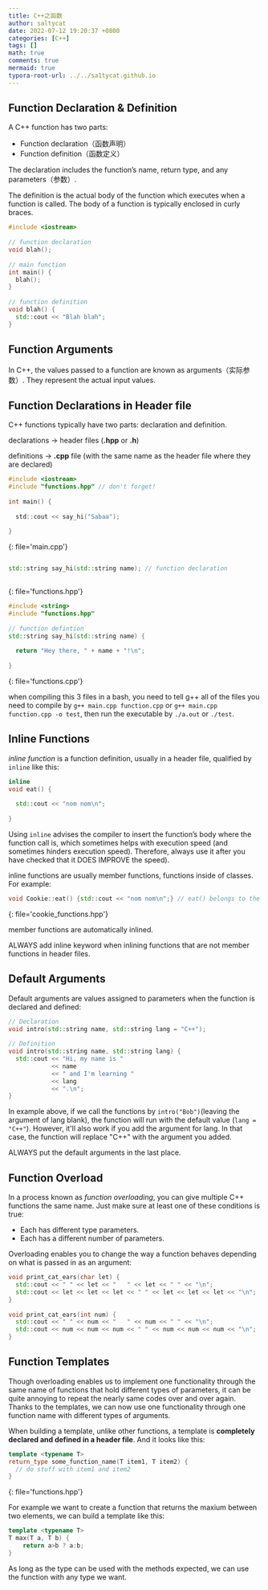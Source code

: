 ```yaml
---
title: C++之函数
author: saltycat
date: 2022-07-12 19:20:37 +0800
categories: [C++]
tags: []
math: true
comments: true
mermaid: true
typora-root-url: ../../sa1tycat.github.io
---
```


## Function Declaration & Definition

A C++ function has two parts:

- Function declaration（函数声明）
- Function definition（函数定义）

The declaration includes the function’s name, return type, and any parameters（参数）.

The definition is the actual body of the function which executes when a function is called. The body of a function is typically enclosed in curly braces.

```c++
#include <iostream>
 
// function declaration
void blah(); 
 
// main function
int main() {
  blah();
}
 
// function definition
void blah() {
  std::cout << "Blah blah";
}
```



## Function Arguments

In C++, the values passed to a function are known as arguments（实际参数）. They represent the actual input values.

## Function Declarations in Header file

C++ functions typically have two parts: declaration and definition.

declarations -> header files (**.hpp** or **.h**) 

definitions -> **.cpp** file (with the same name as the header file where they are declared)

```c
#include <iostream>
#include "functions.hpp" // don't forget!
 
int main() {
 
  std::cout << say_hi("Sabaa");
 
}
```

{: file='main.cpp'}

```c++

std::string say_hi(std::string name); // function declaration
 
```

{: file='functions.hpp'}

```C++
#include <string>
#include "functions.hpp" 
 
// function defintion
std::string say_hi(std::string name) {
 
  return "Hey there, " + name + "!\n";
 
}
```

{: file='functions.cpp'}

when compiling this 3 files in a bash, you need to tell g++ all of the files you need to compile by `g++ main.cpp function.cpp` or `g++ main.cpp function.cpp -o test`, then run the executable by `./a.out` or `./test`.

## Inline Functions

 *inline function* is a function definition, usually in a header file, qualified by `inline` like this:

```c++
inline 
void eat() {
 
  std::cout << "nom nom\n";
 
}
```

Using `inline` advises the compiler to insert the function’s body where the function call is, which sometimes helps with execution speed (and sometimes hinders execution speed). Therefore, always use it after you have checked that it DOES IMPROVE the speed).

inline functions are usually member functions, functions inside of classes. For example:

```c++
void Cookie::eat() {std::cout << "nom nom\n";} // eat() belongs to the Cookie class:
```
{: file='cookie_functions.hpp'}

member functions are automatically inlined.

ALWAYS add inline keyword when inlining functions that are not member functions in header files.

## Default Arguments

Default arguments are values assigned to parameters when the function is declared and defined:

```c++
// Declaration
void intro(std::string name, std::string lang = "C++");
 
// Definition
void intro(std::string name, std::string lang) {
  std::cout << "Hi, my name is "
            << name
            << " and I'm learning "
            << lang
            << ".\n";
}
```

In example above, if we call the functions by `intro("Bob")`(leaving the argument of lang blank), the function will run with the default value (`lang = "C++"`). However, it'll also work if you add the argument for lang. In that case, the function will replace "C++" with the argument you added.

ALWAYS put the default arguments in the last place.

## Function Overload

In a process known as *function overloading*, you can give multiple C++ functions the same name. Just make sure at least one of these conditions is true:

- Each has different type parameters.
- Each has a different number of parameters.

Overloading enables you to change the way a function behaves depending on what is passed in as an argument:

```c++
void print_cat_ears(char let) {
  std::cout << " " << let << "   " << let << " " << "\n";
  std::cout << let << let << let << " " << let << let << let << "\n";
}
 
void print_cat_ears(int num) {
  std::cout << " " << num << "   " << num << " " << "\n";
  std::cout << num << num << num << " " << num << num << num << "\n";
}
```

## Function Templates

Though overloading enables us to implement one functionality through the same name of functions that hold different types of parameters, it can be quite annoying to repeat the nearly same codes over and over again. Thanks to the templates, we can now use one functionality through one function name with different types of arguments.

When building a template, unlike other functions, a template is **completely declared and defined in a header file**. And it looks like this:

```c++
template <typename T>
return_type some_function_name(T item1, T item2) {
  // do stuff with item1 and item2
}
```

{: file='functions.hpp'}

For example we want to create a function that returns the maxium between two elements, we can build a template like this:

```c++
template <typename T>
T max(T a, T b) {
    return a>b ? a:b;
}
```

As long as the type can be used with the methods expected, we can use the function with any type we want.

